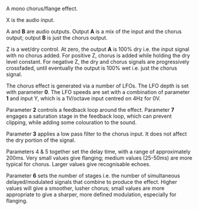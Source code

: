 
A mono chorus/flange effect.

X is the audio input.

A and **B** are audio outputs. Output **A** is a mix of the input and the chorus output; output **B** is just the chorus output.

Z is a wet/dry control. At zero, the output **A** is 100% dry i.e. the input signal with no chorus added. For positive Z,
chorus is added while holding the dry level constant. For negative Z, the dry and chorus signals are progressively
crossfaded, until eventually the output is 100% wet i.e. just the chorus signal.

The chorus effect is generated via a number of LFOs. The LFO depth is set with parameter **0**. The LFO speeds are set with
a combination of parameter **1** and input Y, which is a 1V/octave input centred on 4Hz for 0V.

Parameter **2** controls a feedback loop around the effect. Parameter **7** engages a saturation stage in the feedback loop,
which can prevent clipping, while adding some colouration to the sound.

Parameter **3** applies a low pass filter to the chorus input. It does not affect the dry portion of the signal.

Parameters 4 & 5 together set the delay time, with a range of approximately 200ms. Very small values give flanging;
medium values
(25-50ms) are more typical for chorus. Larger values give recognisable echoes.

Parameter **6** sets the number of stages i.e. the number of simultaneous delayed/modulated signals that combine to produce
the effect. Higher values will give a smoother, lusher chorus; small values are more appropriate to give a sharper, more
defined modulation, especially for flanging.
